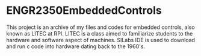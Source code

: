 # ENGR2350EmbeddedControls
This project is an archive of my files and codes for embedded controls, also known as LITEC at RPI. 
LITEC is a class aimed to familiarize students to the hardware and software aspect of machines. 
SILabs IDE is used to download and run c code into hardware dating back to the 1960's.   

